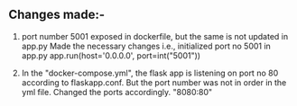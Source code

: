 ## Changes made:-

1) port number 5001 exposed in dockerfile, but the same is not updated in app.py 
   Made the necessary changes i.e., initialized port no 5001 in app.py
   app.run(host='0.0.0.0', port=int("5001"))

2) In the "docker-compose.yml", the flask app is listening on port no 80 according to flaskapp.conf. But the port number was not in      order in the yml file. Changed the ports accordingly.
    "8080:80"
    
